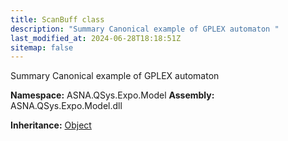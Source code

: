 ```yaml
---
title: ScanBuff class
description: "Summary Canonical example of GPLEX automaton "
last_modified_at: 2024-06-28T18:18:51Z
sitemap: false
---
```


Summary Canonical example of GPLEX automaton

**Namespace:** ASNA.QSys.Expo.Model
**Assembly:** ASNA.QSys.Expo.Model.dll

**Inheritance:** [Object](https://docs.microsoft.com/en-us/dotnet/api/system.object)
<br>
<br>
